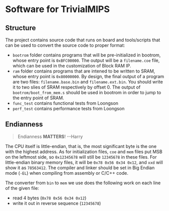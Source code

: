 # Software for TrivialMIPS

## Structure

The project contains source code that runs on board and tools/scripts that can be used to convert the source code to proper format:

* `bootrom` folder contains programs that will be pre-initialized in bootrom, whose entry point is `0xBFC00000`. The output will be a `filename.coe` file, which can be used in the customization of Block RAM IP.
* `ram` folder contains programs that are intened to be written to SRAM, whose entry point is `0x80000000`. By design, the final output of a program are two files: `filename.base.bin` and `filename.ext.bin`. You should write it to two slies of SRAM respectively by offset 0. The output of `bootrom/boot_from_mem.s` should be used in bootrom in order to jump to the entry point of SRAM.
* `func_test` contains functional tests from Loongson
* `perf_test` contains performance tests from Loongson

## Endianness

> Endianness __MATTERS__! --Harry

The CPU itself is little-endian, that is, the most significant byte is the one with the highest address. As for initialization files, `coe` and `mem` files put MSB on the leftmost side, so `0x12345678` will still be `12345678` in these files. For little-endian binary memory files, it will be `0x78 0x56 0x34 0x12`, and `xxd` will show it as `78563412`. The compiler and linker should be set in Big Endian mode (`-EL`) when compiling from assembly or C/C++ code.

The converter from `bin` to `mem` we use does the following work on each line of the given file:

* read 4 bytes (`0x78 0x56 0x34 0x12`)
* write it out in reverse sequence (`12345678`)